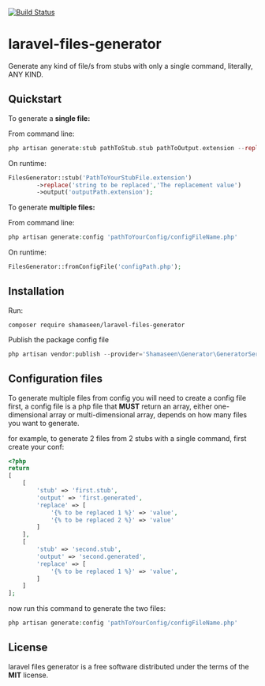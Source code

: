 [![Build Status](https://app.travis-ci.com/mshamaseen/laravel-files-generator.svg?branch=main)](https://app.travis-ci.com/mshamaseen/laravel-files-generator)

# laravel-files-generator
Generate any kind of file/s from stubs with only a single command, literally, ANY KIND.

## Quickstart

To generate a **single file:** 

From command line:
```php
php artisan generate:stub pathToStub.stub pathToOutput.extension --replace='key 1' --with='value 1' --replace="key 2" --with='value 2'
```

On runtime:

```php
FilesGenerator::stub('PathToYourStubFile.extension')
        ->replace('string to be replaced','The replacement value')
        ->output('outputPath.extension');
```

To generate **multiple files:**

From command line:
```php
php artisan generate:config 'pathToYourConfig/configFileName.php'
```

On runtime:

```php
FilesGenerator::fromConfigFile('configPath.php');
```

## Installation

Run:

```composer
composer require shamaseen/laravel-files-generator
```

Publish the package config file

```php
php artisan vendor:publish --provider='Shamaseen\Generator\GeneratorServiceProvider'
```

## Configuration files

To generate multiple files from config you will need to create a config file first, a config file is a php file that **MUST** return an array, either one-dimensional array or multi-dimensional array, depends on how many files you want to generate.

for example, to generate 2 files from 2 stubs with a single command, first create your conf:

```php
<?php
return 
[
    [
        'stub' => 'first.stub',
        'output' => 'first.generated',
        'replace' => [
            '{% to be replaced 1 %}' => 'value',
            '{% to be replaced 2 %}' => 'value'
        ]
    ],
    [
        'stub' => 'second.stub',
        'output' => 'second.generated',
        'replace' => [
            '{% to be replaced 1 %}' => 'value',
        ]
    ]
];
```

now run this command to generate the two files:
```php
php artisan generate:config 'pathToYourConfig/configFileName.php'
```

## License
laravel files generator is a free software distributed under the terms of the **MIT** license.
